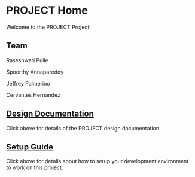 # PROJECT Home

Welcome to the PROJECT Project!

## Team

Raseshwari Pulle

Spoorthy Annapareddy

Jeffrey Palmerino 

Cervantes Hernandez

## [Design Documentation](DesignDoc)

Click above for details of the PROJECT design documentation.

## [Setup Guide](SetupGuide)

Click above for details about how to setup your development environment to work on this project.
